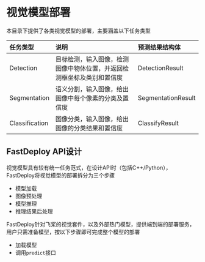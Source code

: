 # 视觉模型部署

本目录下提供了各类视觉模型的部署，主要涵盖以下任务类型

| 任务类型 | 说明 | 预测结果结构体 |
| :------- | :----| :------------- |
| Detection | 目标检测，输入图像，检测图像中物体位置，并返回检测框坐标及类别和置信度 | DetectionResult |
| Segmentation | 语义分割，输入图像，给出图像中每个像素的分类及置信度 | SegmentationResult |
| Classification | 图像分类，输入图像，给出图像的分类结果和置信度 | ClassifyResult |


## FastDeploy API设计

视觉模型具有较有统一任务范式，在设计API时（包括C++/Python），FastDeploy将视觉模型的部署拆分为三个步骤

- 模型加载
- 图像预处理
- 模型推理
- 推理结果后处理

FastDeploy针对飞桨的视觉套件，以及外部热门模型，提供端到端的部署服务，用户只需准备模型，按以下步骤即可完成整个模型的部署

- 加载模型
- 调用`predict`接口
